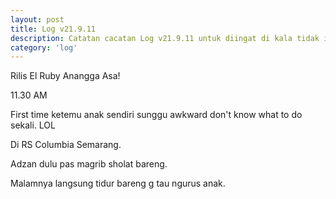 ```yaml
---
layout: post
title: Log v21.9.11
description: Catatan cacatan Log v21.9.11 untuk diingat di kala tidak ingat sekaligus sengaja tidak ingat agar kembali mengingat.
category: 'log'
---
```


Rilis El Ruby Anangga Asa!

11.30 AM

First time ketemu anak sendiri sunggu awkward don't know what to do sekali. LOL

Di RS Columbia Semarang.

Adzan dulu pas magrib sholat bareng.

Malamnya langsung tidur bareng g tau ngurus anak.
